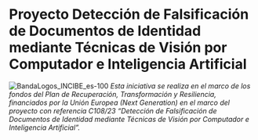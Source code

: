 # Proyecto Detección de Falsificación de Documentos de Identidad mediante Técnicas de Visión por Computador e Inteligencia Artificial

![BandaLogos_INCIBE_es-100](https://github.com/user-attachments/assets/a2290f37-69d9-4caf-bee1-2b29c47bac97)
_Esta iniciativa se realiza en el marco de los fondos del Plan de Recuperación, Transformación y Resiliencia, financiados por la Unión Europea (Next Generation) en el marco del proyecto con referencia C108/23 “Detección de Falsificación de Documentos de Identidad mediante Técnicas de Visión por Computador e Inteligencia Artificial”._
